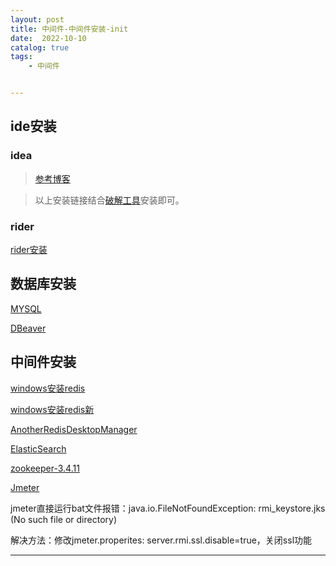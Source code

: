 ```yaml
---
layout: post
title: 中间件-中间件安装-init
date:  2022-10-10
catalog: true
tags:
    - 中间件


---
```


## ide安装

### idea

> [参考博客](https://www.exception.site/essay/idea-reset-eval)

> 以上安装链接结合[破解工具](https://github.com/chrisxyq/idea-crack.git)安装即可。

### rider

[rider安装](https://blog.laoplayer.com/a/jishujiaocheng/2020/1220/22.html)

## 数据库安装

[MYSQL](https://zhuanlan.zhihu.com/p/37152572)

[DBeaver](https://dbeaver.io/download/)

## 中间件安装

[windows安装redis](https://github.com/dmajkic/redis/downloads)

[windows安装redis新](https://github.com/MicrosoftArchive/redis/releases)

[AnotherRedisDesktopManager](https://github.com/qishibo/AnotherRedisDesktopManager/releases)

[ElasticSearch](https://www.elastic.co/cn/downloads/elasticsearch)

[zookeeper-3.4.11](https://archive.apache.org/dist/zookeeper/zookeeper-3.4.11/)

[Jmeter](https://jmeter.apache.org/download_jmeter.cgi)

jmeter直接运行bat文件报错：java.io.FileNotFoundException: rmi_keystore.jks (No such file or directory)

解决方法：修改jmeter.properites: server.rmi.ssl.disable=true，关闭ssl功能

---------

